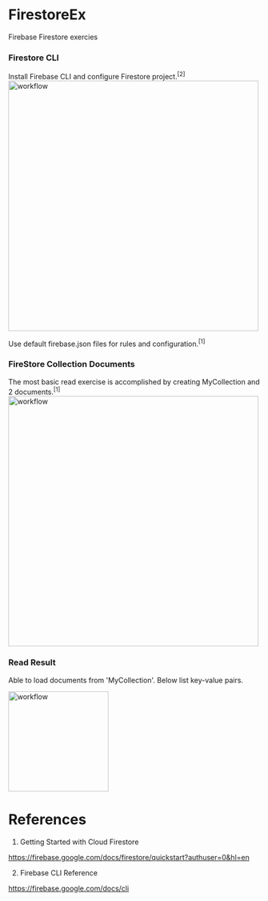 # FirestoreEx
Firebase Firestore exercies

### Firestore CLI 
Install Firebase CLI and configure Firestore project.<sup>[2]</sup> 
<img width="500" alt="workflow" src="https://github.com/yeuchi/FirestoreEx/assets/1282659/0ecbf978-1311-4b1a-8395-c25c16f5d6c4">

Use default firebase.json files for rules and configuration.<sup>[1]</sup>

### FireStore Collection Documents 
The most basic read exercise is accomplished by creating MyCollection and 2 documents.<sup>[1]</sup>
<img width="500" alt="workflow" src="https://github.com/yeuchi/FirestoreEx/assets/1282659/4364adcd-9d13-438a-8a62-1718516ec88f">

### Read Result
Able to load documents from 'MyCollection'.  Below list key-value pairs.

<img width="200" alt="workflow" src="https://github.com/yeuchi/FirestoreEx/assets/1282659/986b30bd-fe52-4cf2-9dd1-f966a7859c48">

# References
1. Getting Started with Cloud Firestore

https://firebase.google.com/docs/firestore/quickstart?authuser=0&hl=en

2. Firebase CLI Reference

https://firebase.google.com/docs/cli
